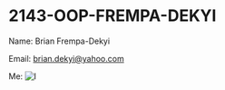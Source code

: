 # 2143-OOP-FREMPA-DEKYI

Name: Brian Frempa-Dekyi

Email: brian.dekyi@yahoo.com

Me: ![I](https://github.com/BrianDekyi/2143-OOP-FREMPA-DEKYI-/blob/master/0A5B1C43-4389-4AF1-BF9C-82A0C241BB3C.jpeg)




